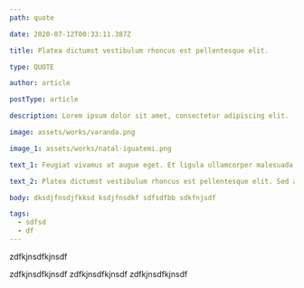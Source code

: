 ```yaml
---
path: quote

date: 2020-07-12T00:33:11.387Z

title: Platea dictumst vestibulum rhoncus est pellentesque elit.

type: QUOTE

author: article

postType: article

description: Lorem ipsum dolor sit amet, consectetur adipiscing elit.

image: assets/works/varanda.png

image_1: assets/works/natal-iguatemi.png

text_1: Feugiat vivamus at augue eget. Et ligula ullamcorper malesuada proin. Fusce ut placerat orci nulla pellentesque dignissim enim. Elementum eu facilisis sed odio. Purus in massa tempor nec feugiat nisl pretium fusce id. Placerat vestibulum lectus mauris ultrices. Hendrerit gravida rutrum quisque non. Quam quisque id diam vel quam elementum. Eu feugiat pretium nibh ipsum consequat nisl vel pretium. Lectus magna fringilla urna porttitor rhoncus dolor purus non enim. Molestie at elementum eu facilisis sed odio morbi quis. Orci phasellus egestas tellus rutrum tellus pellentesque eu tincidunt. Neque laoreet suspendisse interdum consectetur libero id. Lacinia at quis risus sed vulputate odio ut. Dui nunc mattis enim ut tellus elementum sagittis vitae et. Eu feugiat pretium nibh ipsum consequat nisl vel pretium lectus. Semper eget duis at tellus at urna condimentum mattis pellentesque.

text_2: Platea dictumst vestibulum rhoncus est pellentesque elit. Sed arcu non odio euismod lacinia at quis. In ante metus dictum at tempor. Sit amet purus gravida quis blandit turpis cursus in. Est placerat in egestas erat imperdiet. Nunc sed blandit libero volutpat. Diam volutpat commodo sed egestas egestas fringilla phasellus. Nullam ac tortor vitae purus faucibus ornare. Eu augue ut lectus arcu bibendum at varius. Tellus mauris a diam maecenas.

body: dksdjfnsdjfkksd ksdjfnsdkf sdfsdfbb sdkfnjsdf

tags:
  - sdfsd
  - df
---
```


zdfkjnsdfkjnsdf

zdfkjnsdfkjnsdf
zdfkjnsdfkjnsdf
zdfkjnsdfkjnsdf
